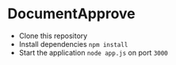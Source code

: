 # DocumentApprove

- Clone this repository 
- Install dependencies `npm install`
- Start the application `node app.js` on port `3000`
